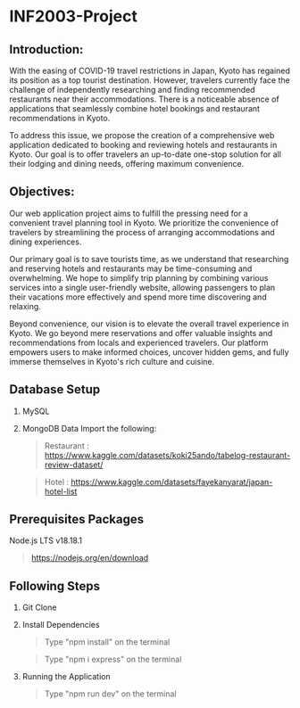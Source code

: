 # INF2003-Project

## Introduction:
With the easing of COVID-19 travel restrictions in Japan, Kyoto has regained its position as a top tourist destination. However, travelers currently face the challenge of independently researching and finding recommended restaurants near their accommodations. There is a noticeable absence of applications that seamlessly combine hotel bookings and restaurant recommendations in Kyoto.

To address this issue, we propose the creation of a comprehensive web application dedicated to booking and reviewing hotels and restaurants in Kyoto. Our goal is to offer travelers an up-to-date one-stop solution for all their lodging and dining needs, offering maximum convenience.

## Objectives:
Our web application project aims to fulfill the pressing need for a convenient travel planning tool in Kyoto. We prioritize the convenience of travelers by streamlining the process of arranging accommodations and dining experiences.

Our primary goal is to save tourists time, as we understand that researching and reserving hotels and restaurants may be time-consuming and overwhelming. We hope to simplify trip planning by combining various services into a single user-friendly website, allowing passengers to plan their vacations more effectively and spend more time discovering and relaxing.

Beyond convenience, our vision is to elevate the overall travel experience in Kyoto. We go beyond mere reservations and offer valuable insights and recommendations from locals and experienced travelers. Our platform empowers users to make informed choices, uncover hidden gems, and fully immerse themselves in Kyoto's rich culture and cuisine.

## Database Setup
1. MySQL
2. MongoDB
   Data Import the following:
   > Restaurant : https://www.kaggle.com/datasets/koki25ando/tabelog-restaurant-review-dataset/
   
   > Hotel    : https://www.kaggle.com/datasets/fayekanyarat/japan-hotel-list
   

## Prerequisites Packages
Node.js LTS v18.18.1 
> https://nodejs.org/en/download

## Following Steps
1. Git Clone
2. Install Dependencies
   > Type "npm install" on the terminal
   
   > Type "npm i express" on the terminal
  
3. Running the Application
   > Type "npm run dev" on the terminal
